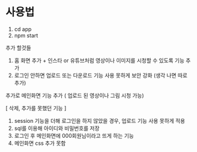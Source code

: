 # 사용법
1. cd app
2. npm start

추가 할것들
1. 홈 화면 추가 + 인스타 or 유튜브처럼 영상이나 이미지를 시청할 수 있도록 기능 추가
2. 로그인 안하면 업로드 또는 다운로드 기능 사용 못하게 보안 강화
(생각 나면 따로 추가)

추가로 메인화면 기능 추가 ( 업로드 된 영상이나 그림 시청 가능)

[ 삭제, 추가를 못했던 기능 ] 
1. session 기능을 더해 로그인을 하지 않았을 경우, 업로드 기능 사용 못하게 적용
2. sql를 이용해 아이디와 비밀번호를 저장
3. 로그인 후 메인화면에 000회원님이라고 뜨게 하는 기능
4. 메인화면 css 추가 못함
